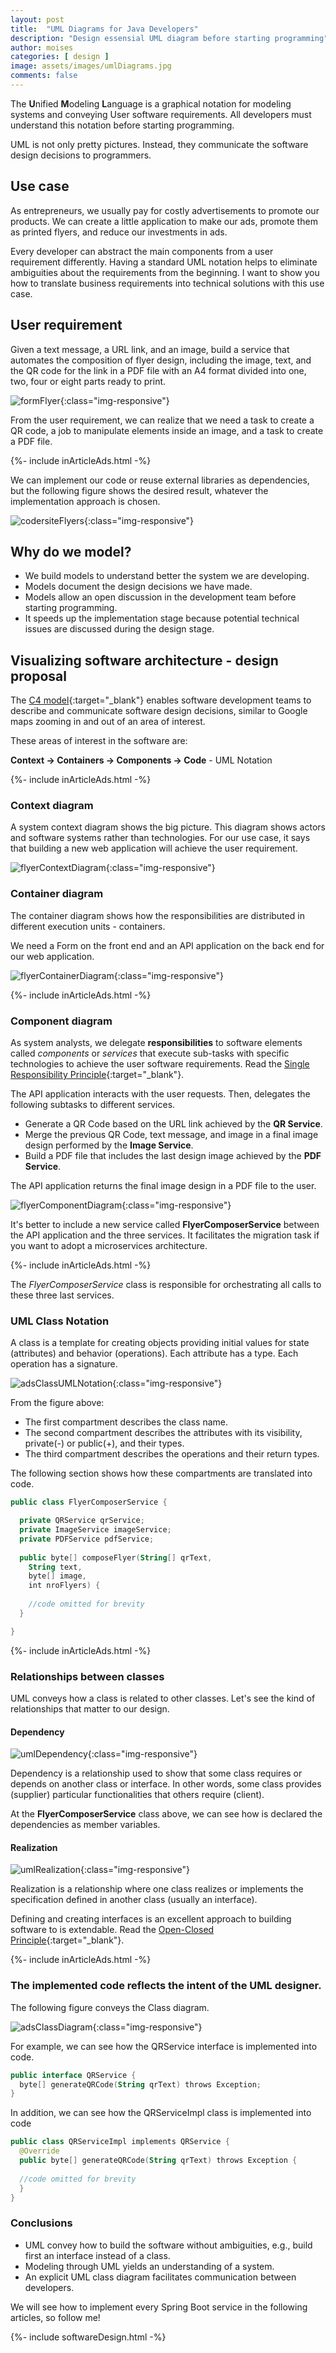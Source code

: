 ```yaml
---
layout: post
title:  "UML Diagrams for Java Developers"
description: "Design essensial UML diagram before starting programming"
author: moises
categories: [ design ]
image: assets/images/umlDiagrams.jpg
comments: false
---
```


The **U**nified **M**odeling **L**anguage is a graphical notation for modeling systems and conveying User software requirements. All developers must understand this notation before starting programming.

UML is not only pretty pictures. Instead, they communicate the software design decisions to programmers.

## Use case

As entrepreneurs, we usually pay for costly advertisements to promote our products. We can create a little application to make our ads, promote them as printed flyers, and reduce our investments in ads.

Every developer can abstract the main components from a user requirement differently. Having a standard UML notation helps to eliminate ambiguities about the requirements from the beginning. I want to show you how to translate business requirements into technical solutions with this use case.

## User requirement

Given a text message, a URL link, and an image, build a service that automates the composition of flyer design, including the image, text, and the QR code for the link in a PDF file with an A4 format divided into one, two, four or eight parts ready to print.

![formFlyer](/assets/images/formFlyer.jpg "codersite flyer"){:class="img-responsive"}

From the user requirement, we can realize that we need a task to create a QR code, a job to manipulate elements inside an image, and a task to create a PDF file.

<div>
{%- include inArticleAds.html -%}
</div>

We can implement our code or reuse external libraries as dependencies, but the following figure shows the desired result, whatever the implementation approach is chosen.

![codersiteFlyers](/assets/images/codersiteFlyers.jpg "codersite flyers"){:class="img-responsive"}

## Why do we model?

- We build models to understand better the system we are developing.
- Models document the design decisions we have made.
- Models allow an open discussion in the development team before starting programming.
- It speeds up the implementation stage because potential technical issues are discussed during the design stage.

## Visualizing software architecture - design proposal

The [C4 model](https://c4model.com/){:target="_blank"} enables software development teams to describe and communicate software design decisions, similar to Google maps zooming in and out of an area of interest.

These areas of interest in the software are:

**Context -> Containers -> Components -> Code** - UML Notation

<div>
{%- include inArticleAds.html -%}
</div>

### Context diagram

A system context diagram shows the big picture. This diagram shows actors and software systems rather than technologies. For our use case, it says that building a new web application will achieve the user requirement.

![flyerContextDiagram](/assets/images/flyerContextDiagram.png "codersite flyer Context Diagram"){:class="img-responsive"}

### Container diagram

The container diagram shows how the responsibilities are distributed in different execution units - containers.

We need a Form on the front end and an API application on the back end for our web application.

![flyerContainerDiagram](/assets/images/flyerContainerDiagram.png "codersite flyer Container Diagram"){:class="img-responsive"}

<div>
{%- include inArticleAds.html -%}
</div>

### Component diagram

As system analysts, we delegate **responsibilities** to software elements called *components* or *services* that execute sub-tasks with specific technologies to achieve the user software requirements. Read the [Single Responsibility Principle](https://codersite.dev/solid-principles-the-definitive-guide/){:target="_blank"}.

The API application interacts with the user requests. Then, delegates the following subtasks to different services.

- Generate a QR Code based on the URL link achieved by the **QR Service**.
- Merge the previous QR Code, text message, and image in a final image design performed by the **Image Service**.
- Build a PDF file that includes the last design image achieved by the **PDF Service**.

The API application returns the final image design in a PDF file to the user.

![flyerComponentDiagram](/assets/images/flyerComponentDiagram.png "codersite flyer Component Diagram"){:class="img-responsive"}

It's better to include a new service called **FlyerComposerService** between the API application and the three services. It facilitates the migration task if you want to adopt a microservices architecture.

<div>
{%- include inArticleAds.html -%}
</div>

The *FlyerComposerService* class is responsible for orchestrating all calls to these three last services.

### UML Class Notation

A class is a template for creating objects providing initial values for state (attributes) and behavior (operations). Each attribute has a type. Each operation has a signature.

![adsClassUMLNotation](/assets/images/adsClassUMLNotation.JPG "UML class diagram"){:class="img-responsive"}

From the figure above:

- The first compartment describes the class name.
- The second compartment describes the attributes with its visibility, private(-) or public(+), and their types.
- The third compartment describes the operations and their return types.

The following section shows how these compartments are translated into code.

```kotlin
public class FlyerComposerService {

  private QRService qrService;
  private ImageService imageService;
  private PDFService pdfService;
  
  public byte[] composeFlyer(String[] qrText,
    String text,
    byte[] image,
    int nroFlyers) {
    
    //code omitted for brevity
  }

}
```

<div>
{%- include inArticleAds.html -%}
</div>

### Relationships between classes

UML conveys how a class is related to other classes. Let's see the kind of relationships that matter to our design.

#### Dependency

![umlDependency](/assets/images/umlDependency.JPG "UML dependency relationship"){:class="img-responsive"}

Dependency is a relationship used to show that some class requires or depends on another class or interface. In other words, some class provides (supplier) particular functionalities that others require (client). 

At the **FlyerComposerService** class above, we can see how is declared the dependencies as member variables.

#### Realization

![umlRealization](/assets/images/umlRealization.JPG "UML realization relationship"){:class="img-responsive"}

Realization is a relationship where one class realizes or implements the specification defined in another class (usually an interface).

Defining and creating interfaces is an excellent approach to building software to is extendable. Read the [Open-Closed Principle](https://codersite.dev/open-closed-principle/){:target="_blank"}.

<div>
{%- include inArticleAds.html -%}
</div>

### The implemented code reflects the intent of the UML designer.

The following figure conveys the Class diagram.

![adsClassDiagram](/assets/images/adsClassDiagram.JPG "class diagram"){:class="img-responsive"}

For example, we can see how the QRService interface is implemented into code.

```kotlin
public interface QRService {
  byte[] generateQRCode(String qrText) throws Exception;
}
```

In addition, we can see how the QRServiceImpl class is implemented into code

```kotlin
public class QRServiceImpl implements QRService {
  @Override
  public byte[] generateQRCode(String qrText) throws Exception {
  
  //code omitted for brevity
  }
}
```

### Conclusions

- UML convey how to build the software without ambiguities, e.g., build first an interface instead of a class.
- Modeling through UML yields an understanding of a system.
- An explicit UML class diagram facilitates communication between developers.

We will see how to implement every Spring Boot service in the following articles, so follow me!

<div>
{%- include softwareDesign.html -%}
</div>
